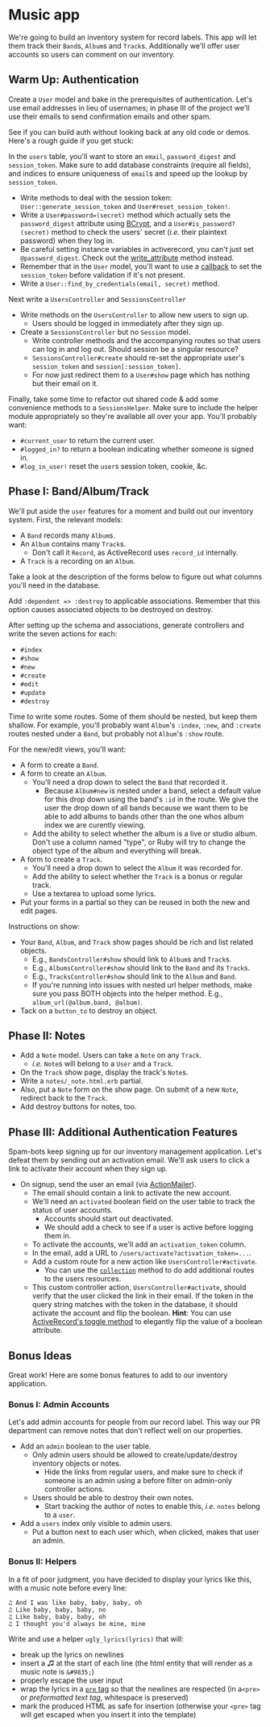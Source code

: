 # Music app

We're going to build an inventory system for record labels. This app
will let them track their `Band`s, `Album`s and `Track`s. Additionally
we'll offer user accounts so users can comment on our inventory.

## Warm Up: Authentication

Create a `User` model and bake in the prerequisites of
authentication. Let's use email addresses in lieu of usernames; in
phase III of the project we'll use their emails to send confirmation
emails and other spam.

See if you can build auth without looking back at any old
code or demos. Here's a rough guide if you get stuck:

In the `users` table, you'll want to store an `email`,
`password_digest` and `session_token`. Make sure to add database
constraints (require all fields), and indices to ensure uniqueness
of `email`s and speed up the lookup by `session_token`.

* Write methods to deal with the session token:
`User::generate_session_token` and `User#reset_session_token!`.
* Write a `User#password=(secret)` method which actually sets the
`password_digest` attribute using [BCrypt][bcrypt-documentation], and a
`User#is_password?(secret)` method to check the users' secret (_i.e._
their plaintext password) when they log in.
 * Be careful setting instance variables in activerecord, you can't just
   set `@password_digest`.  Check out the [write_attribute][write_attribute] method
   instead.
* Remember that in the `User` model, you'll want to use a
[callback][rails-guides-callbacks] to set the `session_token` before
validation if it's not present.
* Write a `User::find_by_credentials(email, secret)` method.

Next write a `UsersController` and `SessionsController`

* Write methods on the `UsersController` to allow new users to sign up.
  * Users should be logged in immediately after they sign up.
* Create a `SessionsController` but no `Session` model.
  * Write controller methods and the accompanying routes so that users
    can log in and log out. Should session be a singular resource?
  * `SessionsController#create` should re-set the appropriate user's
    `session_token` and `session[:session_token]`.
  * For now just redirect them to a `User#show` page which has nothing
    but their email on it.

Finally, take some time to refactor out shared code & add some convenience methods to a
`SessionsHelper`. Make sure to include the helper module appropriately so
they're available all over your app. You'll probably want:

* `#current_user` to return the current user.
* `#logged_in?` to return a boolean indicating whether someone is signed in.
* `#log_in_user!` reset the `user`s session token, cookie, &c.

[rails-guides-callbacks]:http://guides.rubyonrails.org/v3.2.13/active_record_validations_callbacks.html#available-callbacks
[bcrypt-documentation]:http://bcrypt-ruby.rubyforge.org/
[write_attribute]:http://api.rubyonrails.org/classes/ActiveRecord/Base.html

## Phase I: Band/Album/Track

We'll put aside the `user` features for a moment and build out our inventory system. First, the relevant models:

* A `Band` records many `Album`s.
* An `Album` contains many `Track`s.
    * Don't call it `Record`, as ActiveRecord uses `record_id` internally. 
* A `Track` is a recording on an `Album`.

Take a look at the description of the forms below to figure out what columns you'll need in the database.

Add `:dependent => :destroy` to applicable
associations. Remember that this option causes associated objects to
be destroyed on destroy.

After setting up the schema and
associations, generate controllers and write the seven actions for
each:

* `#index`
* `#show`
* `#new`
* `#create`
* `#edit`
* `#update`
* `#destroy`

Time to write some routes. Some of them should be nested, but keep them shallow.
For example, you'll probably want `Album`'s `:index`, `:new`, and `:create` routes
nested under a `Band`, but probably not `Album`'s `:show` route.

For the new/edit views, you'll want:

* A form to create a `Band`.
* A form to create an `Album`.
    * You'll need a drop down to select the `Band` that recorded it.
      * Because `Album#new` is nested under a band, select a default
        value for this drop down using the band's `:id` in the route.
        We give the user the drop down of all bands because we want
        them to be able to add albums to bands other than the one
        whos album index we are curently viewing.
    * Add the ability to select whether the album is a live or studio album.
      Don't use a column named "type", or Ruby will try to change the
      object type of the album and everything will break.
* A form to create a `Track`.
    * You'll need a drop down to select the `Album` it was recorded
      for.
    * Add the ability to select whether the `Track` is a bonus or
      regular track.
    * Use a textarea to upload some lyrics.
* Put your forms in a partial so they can be reused in both the new
  and edit pages.

Instructions on show:

* Your `Band`, `Album`, and `Track` show pages should be rich and list
  related objects.
    * E.g., `BandsController#show` should link to `Album`s and
      `Track`s.
    * E.g., `AlbumsController#show` should link to the `Band` and its
      `Track`s.
    * E.g., `TracksController#show` should link to the `Album` and
      `Band`.
    * If you're running into issues with nested url helper methods,
      make sure you pass BOTH objects into the helper method. E.g., `album_url(@album.band, @album)`.
* Tack on a `button_to` to destroy an object.

## Phase II: Notes

* Add a `Note` model. Users can take a `Note` on any `Track`.
  * _i.e._ `Note`s will belong to a `User` and a `Track`.
* On the `Track` show page, display the track's `Note`s.
* Write a `notes/_note.html.erb` partial.
* Also, put a `Note` form on the show page. On submit of a new `Note`,
  redirect back to the `Track`.
* Add destroy buttons for notes, too.

## Phase III: Additional Authentication Features

Spam-bots keep signing up for our inventory management application. Let's defeat them by sending out
an activation email. We'll ask users to click a link to activate their account when they sign up.

* On signup, send the user an email (via [ActionMailer][actionmailer-curriculum]).
    * The email should contain a link to activate the new account.
    * We'll need an `activated` boolean field on the user table to track the
      status of user accounts.
      * Accounts should start out deactivated.
      * We should add a check to see if a user is active before
        logging them in.
    * To activate the accounts, we'll add an `activation_token` column.
    * In the email, add a URL to `/users/activate?activation_token=...`.
    * Add a custom route for a new action like `UsersController#activate`.
      * You can use the [`collection`][adding-routes-rails-guides] method
        to do add additional routes to the users resources.
    * This custom controller action, `UsersController#activate`,
      should verify that the user clicked the link in their email. If
      the token in the query string matches with the token in the
      database, it should activate the account and flip the boolean.
      **Hint**: You can use [ActiveRecord's toggle method][ar-toggle] to elegantly
      flip the value of a boolean attribute.

[actionmailer-curriculum]:  ../w4d5/mailing-1.md
[adding-routes-rails-guides]: http://guides.rubyonrails.org/v3.2.13/routing.html#adding-more-restful-actions
[ar-toggle]: http://api.rubyonrails.org/classes/ActiveRecord/Persistence.html#method-i-toggle

## Bonus Ideas

Great work! Here are some bonus features to add to our inventory application.

### Bonus I: Admin Accounts

Let's add admin accounts for people from our record label.
This way our PR department can remove notes that don't reflect well on our properties.

* Add an `admin` boolean to the user table.
  * Only admin users should be allowed to create/update/destroy inventory objects or notes.
    * Hide the links from regular users, and make sure to check if
      someone is an admin using a before filter on admin-only
      controller actions.
  * Users should be able to destroy their own notes.
    * Start tracking the author of notes to enable this, _i.e._ `notes` belong to a `user`.
* Add a `users` index only visible to admin users.
  * Put a button next to each user which, when clicked, makes that user an admin.

### Bonus II: Helpers

In a fit of poor judgment, you have decided to display your lyrics
like this, with a music note before every line:

```
♫ And I was like baby, baby, baby, oh
♫ Like baby, baby, baby, no
♫ Like baby, baby, baby, oh
♫ I thought you'd always be mine, mine
```

Write and use a helper `ugly_lyrics(lyrics)` that will:

* break up the lyrics on newlines
* insert a ♫ at the start of each line (the html entity that will render as a
  music note is `&#9835;`)
* properly escape the user input
* wrap the lyrics in a [`pre` tag][pre-tag] so that the newlines are
  respected (in a`<pre>` or _preformatted text tag_,
  whitespace is preserved)
* mark the produced HTML as safe for insertion (otherwise your `<pre>` tag will
  get escaped when you insert it into the template)

[pre-tag]:https://developer.mozilla.org/en-US/docs/Web/HTML/Element/pre
